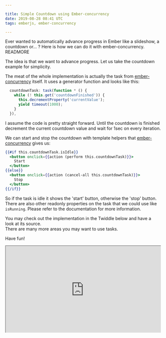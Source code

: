 ```yaml
---

title: Simple Countdown using Ember-concurrency
date: 2019-08-28 08:41 UTC
tags: emberjs, ember-concurrency

---
```


Ever wanted to automatically advance progress in Ember like a slideshow, a countdown or... ? Here is how we can do it with ember-concurrency. READMORE

The idea is that we want to advance progress. Let us take the countdown example for simplicity.

The meat of the whole implementation is actually the task from [ember-concurrency](http://ember-concurrency.com) itself. It uses a generator function and looks like this:

```javascript
  countdownTask: task(function * () {
    while (! this.get('countdownFinished')) {
      this.decrementProperty('currentValue');
      yield timeout(1000);
    }
  }),
```

I assume the code is pretty straight forward. Until the countdown is finished decrement the current countdown value and wait for 1sec on every iteration.

We can start and stop the countdown with template helpers that [ember-concurrency](http://ember-concurrency.com) gives us:

```handlebars
{{#if this.countdownTask.isIdle}}
  <button onclick={{action (perform this.countdownTask)}}>
    Start
  </button>
{{else}}
  <button onclick={{action (cancel-all this.countdownTask)}}>
    Stop
  </button>
{{/if}}
```

So if the task is idle it shows the 'start' button, otherwise the 'stop' button. There are also other readonly properties on the task that we could use like `isRunning`.
Please refer to the documentation for more information.

You may check out the implementation in the Twiddle below and have a look at its source.  
There are many more areas you may want to use tasks. 

Have fun!


<div style="position: relative; height: 0px; overflow: hidden; max-width: 100%; padding-bottom: 56.25%;"><iframe src="https://ember-twiddle.com/7cfecd6b7dc80cede294e220adc626ff?fullScreen=true" style="position: absolute; top: 0px; left: 0px; width: 100%; height: 100%;"></iframe></div>
